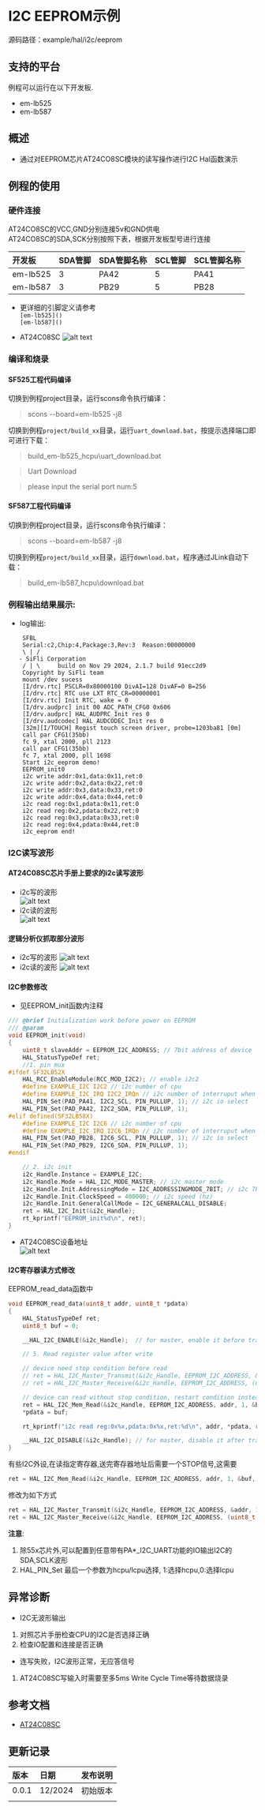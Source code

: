 # I2C EEPROM示例
源码路径：example/hal/i2c/eeprom
## 支持的平台
例程可以运行在以下开发板.
* em-lb525
* em-lb587

## 概述
* 通过对EEPROM芯片AT24CO8SC模块的读写操作进行I2C Hal函数演示

## 例程的使用

### 硬件连接
AT24CO8SC的VCC,GND分别连接5v和GND供电\
AT24CO8SC的SDA,SCK分别按照下表，根据开发板型号进行连接

|开发板    |SDA管脚|SDA管脚名称|SCL管脚|SCL管脚名称|
|:---     |:---    |:---     |:---   |:---      |
|em-lb525 |3       |PA42     |5      |PA41      |
|em-lb587 |3       |PB29     |5      |PB28      |

* 更详细的引脚定义请参考\
`[em-lb525]()`\
`[em-lb587]()`

* AT24C08SC
![alt text](assets/at24c08sc.png)


### 编译和烧录
#### SF525工程代码编译
切换到例程project目录，运行scons命令执行编译：

> scons --board=em-lb525 -j8

切换到例程`project/build_xx`目录，运行`uart_download.bat`，按提示选择端口即可进行下载：

> build_em-lb525_hcpu\uart_download.bat

>Uart Download

>please input the serial port num:5

#### SF587工程代码编译
切换到例程project目录，运行scons命令执行编译：

> scons --board=em-lb587 -j8

切换到例程`project/build_xx`目录，运行`download.bat`，程序通过JLink自动下载：

> build_em-lb587_hcpu\download.bat


### 例程输出结果展示:
* log输出:
```
    SFBL
    Serial:c2,Chip:4,Package:3,Rev:3  Reason:00000000
    \ | /
   - SiFli Corporation
    / | \     build on Nov 29 2024, 2.1.7 build 91ecc2d9
    Copyright by SiFli team
    mount /dev sucess
    [I/drv.rtc] PSCLR=0x80000100 DivAI=128 DivAF=0 B=256
    [I/drv.rtc] RTC use LXT RTC_CR=00000001
    [I/drv.rtc] Init RTC, wake = 0
    [I/drv.audprc] init 00 ADC_PATH_CFG0 0x606
    [I/drv.audprc] HAL_AUDPRC_Init res 0
    [I/drv.audcodec] HAL_AUDCODEC_Init res 0
    [32m][I/TOUCH] Regist touch screen driver, probe=1203ba81 [0m]
    call par CFG1(35bb)
    fc 9, xtal 2000, pll 2123
    call par CFG1(35bb)
    fc 7, xtal 2000, pll 1698
    Start i2c_eeprom demo!
    EEPROM_init0
    i2c write addr:0x1,data:0x11,ret:0
    i2c write addr:0x2,data:0x22,ret:0
    i2c write addr:0x3,data:0x33,ret:0
    i2c write addr:0x4,data:0x44,ret:0
    i2c read reg:0x1,pdata:0x11,ret:0
    i2c read reg:0x2,pdata:0x22,ret:0
    i2c read reg:0x3,pdata:0x33,ret:0
    i2c read reg:0x4,pdata:0x44,ret:0
    i2c_eeprom end!
```
### I2C读写波形
#### AT24C08SC芯片手册上要求的i2c读写波形
* i2c写的波形\
![alt text](assets/i2c_byte_write.png)
* i2c读的波形\
![alt text](assets/i2c_random_read.png)
#### 逻辑分析仪抓取部分波形
* i2c写的波形
![alt text](assets/i2c_w.png)
* i2c读的波形
![alt text](assets/i2c_r.png)
#### I2C参数修改
* 见EEPROM_init函数内注释
```c
/// @brief Initialization work before power on EEPROM 
/// @param  
void EEPROM_init(void)
{
    uint8_t slaveAddr = EEPROM_I2C_ADDRESS; // 7bit address of device
    HAL_StatusTypeDef ret;
    //1. pin mux
#ifdef SF32LB52X
    HAL_RCC_EnableModule(RCC_MOD_I2C2); // enable i2c2 
    #define EXAMPLE_I2C I2C2 // i2c number of cpu
    #define EXAMPLE_I2C_IRQ I2C2_IRQn // i2c number of interruput when using interrupte mode 
    HAL_PIN_Set(PAD_PA41, I2C2_SCL, PIN_PULLUP, 1); // i2c io select
    HAL_PIN_Set(PAD_PA42, I2C2_SDA, PIN_PULLUP, 1);
#elif defined(SF32LB58X)
    #define EXAMPLE_I2C I2C6 // i2c number of cpu
    #define EXAMPLE_I2C_IRQ I2C6_IRQn // i2c number of interruput when using interrupte mode 
    HAL_PIN_Set(PAD_PB28, I2C6_SCL, PIN_PULLUP, 1); // i2c io select
    HAL_PIN_Set(PAD_PB29, I2C6_SDA, PIN_PULLUP, 1);
#endif

    // 2. i2c init
    i2c_Handle.Instance = EXAMPLE_I2C;
    i2c_Handle.Mode = HAL_I2C_MODE_MASTER; // i2c master mode
    i2c_Handle.Init.AddressingMode = I2C_ADDRESSINGMODE_7BIT; // i2c 7bits device address mode
    i2c_Handle.Init.ClockSpeed = 400000; // i2c speed (hz)
    i2c_Handle.Init.GeneralCallMode = I2C_GENERALCALL_DISABLE;
    ret = HAL_I2C_Init(&i2c_Handle);
    rt_kprintf("EEPROM_init%d\n", ret);
}
```
* AT24C08SC设备地址\
![alt text](assets/at24c08sc_device_address.png)


#### I2C寄存器读方式修改
EEPROM_read_data函数中
```c
void EEPROM_read_data(uint8_t addr, uint8_t *pdata)
{
    HAL_StatusTypeDef ret;
    uint8_t buf = 0;

    __HAL_I2C_ENABLE(&i2c_Handle);  // for master, enable it before transmit

    // 5. Read register value after write

    // device need stop condition before read
    // ret = HAL_I2C_Master_Transmit(&i2c_Handle, EEPROM_I2C_ADDRESS, &addr, 1, 1000);
    // ret = HAL_I2C_Master_Receive(&i2c_Handle, EEPROM_I2C_ADDRESS, (uint8_t *)pdata, 2, 1000);

    // device can read without stop condition, restart condition instead
    ret = HAL_I2C_Mem_Read(&i2c_Handle, EEPROM_I2C_ADDRESS, addr, 1, &buf, 2, 1000);
    *pdata = buf;

    rt_kprintf("i2c read reg:0x%x,pdata:0x%x,ret:%d\n", addr, *pdata, ret);

    __HAL_I2C_DISABLE(&i2c_Handle); // for master, disable it after transmit to reduce error status
}
```
有些I2C外设,在读指定寄存器,送完寄存器地址后需要一个STOP信号,这需要
```c
ret = HAL_I2C_Mem_Read(&i2c_Handle, EEPROM_I2C_ADDRESS, addr, 1, &buf, 2, 1000);
```
修改为如下方式
```c
ret = HAL_I2C_Master_Transmit(&i2c_Handle, EEPROM_I2C_ADDRESS, &addr, 1, 1000);
ret = HAL_I2C_Master_Receive(&i2c_Handle, EEPROM_I2C_ADDRESS, (uint8_t *)pdata, 2, 1000);
```

**注意**: 
1. 除55x芯片外,可以配置到任意带有PA*_I2C_UART功能的IO输出I2C的SDA,SCLK波形
2.  HAL_PIN_Set 最后一个参数为hcpu/lcpu选择, 1:选择hcpu,0:选择lcpu 
## 异常诊断
* I2C无波形输出
1. 对照芯片手册检查CPU的I2C是否选择正确
2. 检查IO配置和连接是否正确
* 连写失败，I2C波形正常，无应答信号
1. AT24C08SC写输入时需要至多5ms Write Cycle Time等待数据烧录 



## 参考文档
* [AT24C08SC](./assets/at24c02sc.pdf)

## 更新记录
|版本  |日期    |发布说明 |
|:---  |:---    |:---    |
|0.0.1 |12/2024 |初始版本 |
|      |        |        |
